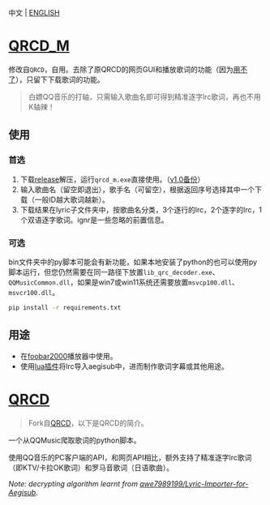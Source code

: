 中文 | [ENGLISH](https://github.com/MC-dusk/QRCD_M/blob/master/README_EN.md)

# [QRCD_M](https://github.com/MC-dusk/QRCD_M)

修改自`QRCD`，自用。去除了原QRCD的网页GUI和播放歌词的功能（因为[用不了](https://github.com/xmcp/QRCD/issues/2)），只留下下载歌词的功能。

> 白嫖QQ音乐的打轴，只需输入歌曲名即可得到精准逐字lrc歌词，再也不用K轴辣！

## 使用

### 首选

1. 下载[release](https://github.com/MC-dusk/QRCD_M/releases)解压，运行`qrcd_m.exe`直接使用。（[v1.0备份](https://wwi.lanzoup.com/iIojh07ka10j)）
2. 输入歌曲名（留空即退出），歌手名（可留空），根据返回序号选择其中一个下载（一般ID越大歌词越新）。
3. 下载结果在lyric子文件夹中，按歌曲名分类，3个逐行的lrc，2个逐字的lrc，1个双语逐字歌词。ignr是一些忽略的前置信息。

### 可选

bin文件夹中的py脚本可能会有新功能，如果本地安装了python的也可以使用py脚本运行，但您仍然需要在同一路径下放置`lib_qrc_decoder.exe`、`QQMusicCommon.dll`，如果是win7或win11系统还需要放置`msvcp100.dll`、`msvcr100.dll`。

```bash
pip install -r requirements.txt
```

## 用途

- 在[foobar2000](https://www.foobar2000.org/)播放器中使用。
- 使用[lua插件](https://github.com/qwe7989199/Lyric-Importer-for-Aegisub)将lrc导入aegisub中，进而制作歌词字幕或其他用途。

# [QRCD](https://github.com/xmcp/QRCD)

> Fork自[QRCD](https://github.com/xmcp/QRCD)，以下是QRCD的简介。

一个从QQMusic爬取歌词的python脚本。

使用QQ音乐的PC客户端的API，和网页API相比，额外支持了精准逐字lrc歌词（即KTV/卡拉OK歌词）和罗马音歌词（日语歌曲）。

*Note: decrypting algorithm learnt from [qwe7989199/Lyric-Importer-for-Aegisub](https://github.com/qwe7989199/Lyric-Importer-for-Aegisub).*


